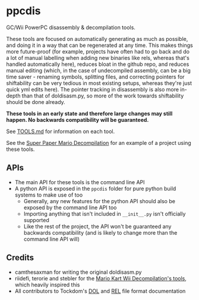 # ppcdis

GC/Wii PowerPC disassembly & decompilation tools.

These tools are focused on automatically generating as much as possible, and doing it in a way that can be regenerated at any time. This makes things more future-proof (for example, projects have often had to go back and do a lot of manual labelling when adding new binaries like rels, whereas that's handled automatically here), reduces bloat in the github repo, and reduces manual editing (which, in the case of undecompiled assembly, can be a big time saver - renaming symbols, splitting files, and correcting pointers for shiftability can be very tedious in most existing setups, whereas they're just quick yml edits here). The pointer tracking in disassembly is also more in-depth than that of doldisasm.py, so more of the work towards shiftability should be done already.

**These tools in an early state and therefore large changes may still happen. No backwards compatibility will be guaranteed.**

See [TOOLS.md](TOOLS.md) for information on each tool.

See the [Super Paper Mario Decompilation](https://github.com/SeekyCt/spm-decomp) for an example of a project using these tools.

## APIs

- The main API for these tools is the command line API
- A python API is exposed in the `ppcdis` folder for pure python build systems to make use of too
    - Generally, any new features for the python API should also be exposed by the command line API too
    - Importing anything that isn't included in `__init__.py` isn't officially supported
    - Like the rest of the project, the API won't be guaranteed any backwards compatibility (and is likely to change more than the command line API will)

## Credits

- camthesaxman for writing the original doldisasm.py
- riidefi, terorie and stebler for the [Mario Kart Wii Decompilation's tools](https://github.com/riidefi/mkw), which heavily inspired this
- All contributors to Tockdom's [DOL](https://wiki.tockdom.com/wiki/DOL_(File_Format)) and [REL](https://wiki.tockdom.com/wiki/REL_(File_Format)) file format documentation

